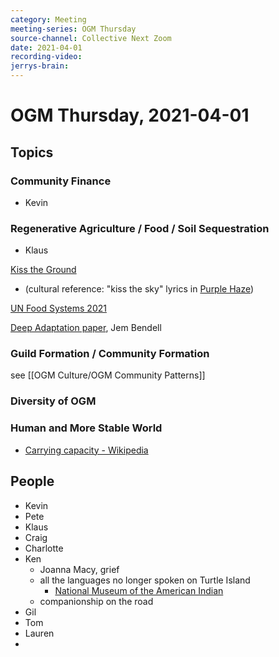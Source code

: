 ```yaml
---
category: Meeting
meeting-series: OGM Thursday
source-channel: Collective Next Zoom
date: 2021-04-01
recording-video: 
jerrys-brain: 
---
```


# OGM Thursday, 2021-04-01

## Topics

### Community Finance

- Kevin

### Regenerative Agriculture / Food / Soil Sequestration

- Klaus

[Kiss the Ground](https://kisstheground.com/)
- (cultural reference: "kiss the sky" lyrics in [Purple Haze](https://en.wikipedia.org/wiki/Purple_Haze))

[UN Food Systems 2021](https://www.un.org/en/food-systems-summit)

[Deep Adaptation paper](https://jembendell.com/2019/05/15/deep-adaptation-versions/), Jem Bendell

### Guild Formation / Community Formation

see [[OGM Culture/OGM Community Patterns]]

### Diversity of OGM

### Human and More Stable World

- [Carrying capacity \- Wikipedia](https://en.wikipedia.org/wiki/Carrying_capacity)



## People

- Kevin
- Pete
- Klaus
- Craig
- Charlotte
- Ken
    - Joanna Macy, grief
    - all the languages no longer spoken on Turtle Island
        - [National Museum of the American Indian](https://americanindian.si.edu/)
    - companionship on the road
- Gil
- Tom
- Lauren
- 